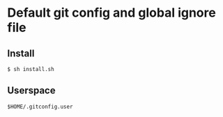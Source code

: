 # Default git config and global ignore file

## Install
    $ sh install.sh

## Userspace
    $HOME/.gitconfig.user
